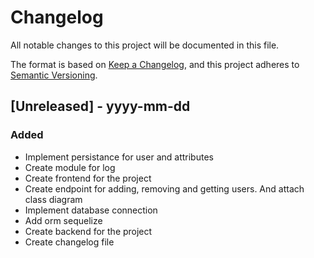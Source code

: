 # Changelog

All notable changes to this project will be documented in this file.

The format is based on [Keep a Changelog](https://keepachangelog.com/en/1.0.0/),
and this project adheres to [Semantic Versioning](https://semver.org/spec/v2.0.0.html).

## [Unreleased] - yyyy-mm-dd

### Added

- Implement persistance for user and attributes
- Create module for log
- Create frontend for the project
- Create endpoint for adding, removing and getting users. And attach class diagram
- Implement database connection
- Add orm sequelize
- Create backend for the project
- Create changelog file
